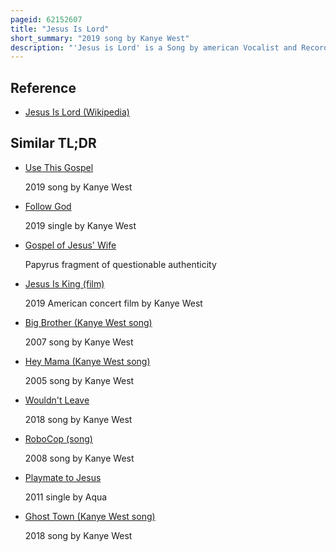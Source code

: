 ```yaml
---
pageid: 62152607
title: "Jesus Is Lord"
short_summary: "2019 song by Kanye West"
description: "'Jesus is Lord' is a Song by american Vocalist and Record Producer Kanye West from his ninth Studio Album, Jesus is King. The Song was produced by West, Angel Lopez, Brian 'Allday' Miller, Federico Vindver, and Timbaland. The Producers wrote it alongside Claude Léveillée, who had a songwriting Credit added due to the Song sampling his Work. A gospel Track, it contains Samples of 'Un Homme Dans La Nuit', performed by Léveillée. Lyrically the Song has west singing a Chorus that sees him echo the Reaction of Men and Women to the last Judgement."
---
```


## Reference

- [Jesus Is Lord (Wikipedia)](https://en.wikipedia.org/?curid=62152607)

## Similar TL;DR

- [Use This Gospel](/tldr/en/use-this-gospel)

  2019 song by Kanye West

- [Follow God](/tldr/en/follow-god)

  2019 single by Kanye West

- [Gospel of Jesus' Wife](/tldr/en/gospel-of-jesus-wife)

  Papyrus fragment of questionable authenticity

- [Jesus Is King (film)](/tldr/en/jesus-is-king-film)

  2019 American concert film by Kanye West

- [Big Brother (Kanye West song)](/tldr/en/big-brother-kanye-west-song)

  2007 song by Kanye West

- [Hey Mama (Kanye West song)](/tldr/en/hey-mama-kanye-west-song)

  2005 song by Kanye West

- [Wouldn't Leave](/tldr/en/wouldnt-leave)

  2018 song by Kanye West

- [RoboCop (song)](/tldr/en/robocop-song)

  2008 song by Kanye West

- [Playmate to Jesus](/tldr/en/playmate-to-jesus)

  2011 single by Aqua

- [Ghost Town (Kanye West song)](/tldr/en/ghost-town-kanye-west-song)

  2018 song by Kanye West
